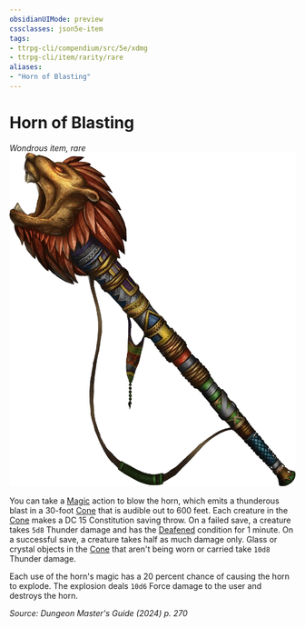 ```yaml
---
obsidianUIMode: preview
cssclasses: json5e-item
tags:
- ttrpg-cli/compendium/src/5e/xdmg
- ttrpg-cli/item/rarity/rare
aliases: 
- "Horn of Blasting"
---
```

# Horn of Blasting
*Wondrous item, rare*  
![](3-Mechanics/CLI/items/img/horn-of-blasting.webp#right)


You can take a [Magic](3-Mechanics/CLI/rules/actions.md#Magic) action to blow the horn, which emits a thunderous blast in a 30-foot [Cone](3-Mechanics/CLI/rules/variant-rules/cone-area-of-effect-xphb.md) that is audible out to 600 feet. Each creature in the [Cone](3-Mechanics/CLI/rules/variant-rules/cone-area-of-effect-xphb.md) makes a DC 15 Constitution saving throw. On a failed save, a creature takes `5d8` Thunder damage and has the [Deafened](3-Mechanics/CLI/rules/conditions.md#Deafened) condition for 1 minute. On a successful save, a creature takes half as much damage only. Glass or crystal objects in the [Cone](3-Mechanics/CLI/rules/variant-rules/cone-area-of-effect-xphb.md) that aren't being worn or carried take `10d8` Thunder damage.

Each use of the horn's magic has a 20 percent chance of causing the horn to explode. The explosion deals `10d6` Force damage to the user and destroys the horn.

*Source: Dungeon Master's Guide (2024) p. 270*